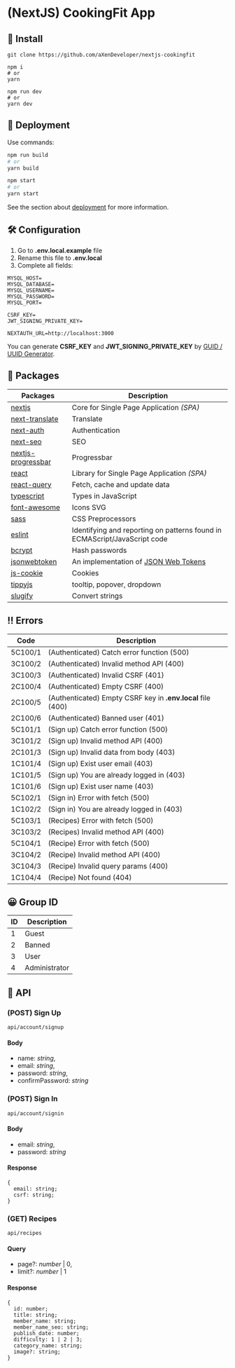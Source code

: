 # (NextJS) CookingFit App

## 🧰 Install

```
git clone https://github.com/aXenDeveloper/nextjs-cookingfit

npm i
# or
yarn

npm run dev
# or
yarn dev
```

## 🔨 Deployment

Use commands:

```bash
npm run build
# or
yarn build

npm start
# or
yarn start
```

See the section about [deployment](https://nextjs.org/docs/deployment) for more information.

## 🛠️ Configuration

1. Go to **.env.local.example** file
2. Rename this file to **.env.local**
3. Complete all fields:

```
MYSQL_HOST=
MYSQL_DATABASE=
MYSQL_USERNAME=
MYSQL_PASSWORD=
MYSQL_PORT=

CSRF_KEY=
JWT_SIGNING_PRIVATE_KEY=

NEXTAUTH_URL=http://localhost:3000
```

You can generate **CSRF_KEY** and **JWT_SIGNING_PRIVATE_KEY** by [GUID / UUID Generator](https://www.guidgenerator.com/online-guid-generator.aspx).

## 📂 Packages

| Packages                                                           | Description                                                                           |
| ------------------------------------------------------------------ | ------------------------------------------------------------------------------------- |
| [nextjs](https://nextjs.org/)                                      | Core for Single Page Application _(SPA)_                                              |
| [next-translate](https://github.com/vinissimus/next-translate)     | Translate                                                                             |
| [next-auth](https://next-auth.js.org/)                             | Authentication                                                                        |
| [next-seo](https://github.com/garmeeh/next-seo)                    | SEO                                                                                   |
| [nextjs-progressbar](https://github.com/apal21/nextjs-progressbar) | Progressbar                                                                           |
| [react](https://reactjs.org/)                                      | Library for Single Page Application _(SPA)_                                           |
| [react-query](https://react-query.tanstack.com/)                   | Fetch, cache and update data                                                          |
| [typescript](https://www.typescriptlang.org/)                      | Types in JavaScript                                                                   |
| [font-awesome](https://fontawesome.com/)                           | Icons SVG                                                                             |
| [sass](https://www.npmjs.com/package/sass)                         | CSS Preprocessors                                                                     |
| [eslint](https://eslint.org/)                                      | Identifying and reporting on patterns found in ECMAScript/JavaScript code             |
| [bcrypt](https://www.npmjs.com/package/bcrypt)                     | Hash passwords                                                                        |
| [jsonwebtoken](https://www.npmjs.com/package/jsonwebtoken)         | An implementation of [JSON Web Tokens](https://datatracker.ietf.org/doc/html/rfc7519) |
| [js-cookie](https://www.npmjs.com/package/js-cookie)               | Cookies                                                                               |
| [tippyjs](https://atomiks.github.io/tippyjs/)                      | tooltip, popover, dropdown                                                            |
| [slugify](https://www.npmjs.com/package/slugify)                   | Convert strings                                                                       |

## ‼ Errors

| Code    | Description                                                 |
| ------- | ----------------------------------------------------------- |
| 5C100/1 | (Authenticated) Catch error function (500)                  |
| 3C100/2 | (Authenticated) Invalid method API (400)                    |
| 3C100/3 | (Authenticated) Invalid CSRF (401)                          |
| 2C100/4 | (Authenticated) Empty CSRF (400)                            |
| 2C100/5 | (Authenticated) Empty CSRF key in **.env.local** file (400) |
| 2C100/6 | (Authenticated) Banned user (401)                           |
| 5C101/1 | (Sign up) Catch error function (500)                        |
| 3C101/2 | (Sign up) Invalid method API (400)                          |
| 2C101/3 | (Sign up) Invalid data from body (403)                      |
| 1C101/4 | (Sign up) Exist user email (403)                            |
| 1C101/5 | (Sign up) You are already logged in (403)                   |
| 1C101/6 | (Sign up) Exist user name (403)                             |
| 5C102/1 | (Sign in) Error with fetch (500)                            |
| 1C102/2 | (Sign in) You are already logged in (403)                   |
| 5C103/1 | (Recipes) Error with fetch (500)                            |
| 3C103/2 | (Recipes) Invalid method API (400)                          |
| 5C104/1 | (Recipe) Error with fetch (500)                             |
| 3C104/2 | (Recipe) Invalid method API (400)                           |
| 3C104/3 | (Recipe) Invalid query params (400)                         |
| 1C104/4 | (Recipe) Not found (404)                                    |

## 😀 Group ID

| ID  | Description   |
| --- | ------------- |
| 1   | Guest         |
| 2   | Banned        |
| 3   | User          |
| 4   | Administrator |

## 📕 API

### (POST) Sign Up

```
api/account/signup
```

#### Body

- name: _string_,
- email: _string_,
- password: _string_,
- confirmPassword: _string_

### (POST) Sign In

```
api/account/signin
```

#### Body

- email: _string_,
- password: _string_

#### Response

```
{
  email: string;
  csrf: string;
}
```

### (GET) Recipes

```
api/recipes
```

#### Query

- page?: _number_ | 0,
- limit?: _number_ | 1

#### Response

```
{
  id: number;
  title: string;
  member_name: string;
  member_name_seo: string;
  publish_date: number;
  difficulty: 1 | 2 | 3;
  category_name: string;
  image?: string;
}
```

